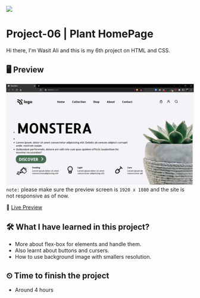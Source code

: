 ![](https://img.shields.io/badge/Technologies-HTML--CSS-orange)

# Project-06 | Plant HomePage

Hi there,
I'm Wasit Ali and this is my 6th project on HTML and CSS.

## 🖥 Preview

![](./photos/2022-10-14-12-18-29.png)
`note:` please make sure the preview screen is `1920 x 1080` and the site is not responsive as of now.

🚀 [Live Preview](https://flourishing-cupcake-cd4f3a.netlify.app/)

## 🛠️ What I have learned in this project?

- More about flex-box for elements and handle them.
- Also learnt about buttons and cursers.
- How to use background image with smallers resolution.

## ⏲ Time to finish the project

- Around 4 hours
